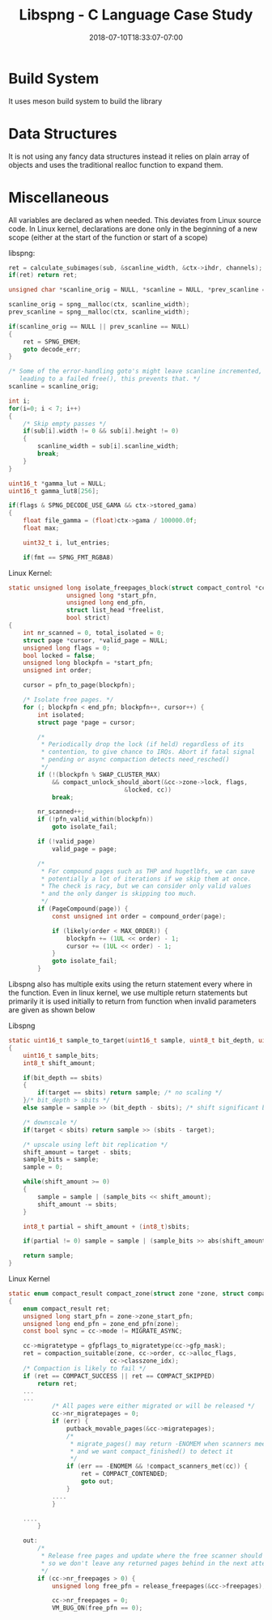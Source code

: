 ﻿---
title: "Libspng - C Language Case Study"
date: 2018-07-10T18:33:07-07:00
draft: false
toc: true
---

# Build System

It uses meson build system to build the library

# Data Structures

It is not using any fancy data structures instead it relies on plain array
of objects and uses the traditional realloc function to expand them.

# Miscellaneous

All variables are declared as when needed. This deviates from Linux source
code. In Linux kernel, declarations are done only in the beginning of a new
scope (either at the start of the function or start of a scope)

libspng:
```C
ret = calculate_subimages(sub, &scanline_width, &ctx->ihdr, channels);
if(ret) return ret;

unsigned char *scanline_orig = NULL, *scanline = NULL, *prev_scanline = NULL;

scanline_orig = spng__malloc(ctx, scanline_width);
prev_scanline = spng__malloc(ctx, scanline_width);

if(scanline_orig == NULL || prev_scanline == NULL)
{
    ret = SPNG_EMEM;
    goto decode_err;
}

/* Some of the error-handling goto's might leave scanline incremented,
   leading to a failed free(), this prevents that. */
scanline = scanline_orig;

int i;
for(i=0; i < 7; i++)
{
    /* Skip empty passes */
    if(sub[i].width != 0 && sub[i].height != 0)
    {
        scanline_width = sub[i].scanline_width;
        break;
    }
}

uint16_t *gamma_lut = NULL;
uint16_t gamma_lut8[256];

if(flags & SPNG_DECODE_USE_GAMA && ctx->stored_gama)
{
    float file_gamma = (float)ctx->gama / 100000.0f;
    float max;

    uint32_t i, lut_entries;

    if(fmt == SPNG_FMT_RGBA8)
```
Linux Kernel:
```C
static unsigned long isolate_freepages_block(struct compact_control *cc,
                unsigned long *start_pfn,
                unsigned long end_pfn,
                struct list_head *freelist,
                bool strict)
{
    int nr_scanned = 0, total_isolated = 0;
    struct page *cursor, *valid_page = NULL;
    unsigned long flags = 0;
    bool locked = false;
    unsigned long blockpfn = *start_pfn;
    unsigned int order;

    cursor = pfn_to_page(blockpfn);

    /* Isolate free pages. */
    for (; blockpfn < end_pfn; blockpfn++, cursor++) {
        int isolated;
        struct page *page = cursor;

        /*
         * Periodically drop the lock (if held) regardless of its
         * contention, to give chance to IRQs. Abort if fatal signal
         * pending or async compaction detects need_resched()
         */
        if (!(blockpfn % SWAP_CLUSTER_MAX)
            && compact_unlock_should_abort(&cc->zone->lock, flags,
                                &locked, cc))
            break;

        nr_scanned++;
        if (!pfn_valid_within(blockpfn))
            goto isolate_fail;

        if (!valid_page)
            valid_page = page;

        /*
         * For compound pages such as THP and hugetlbfs, we can save
         * potentially a lot of iterations if we skip them at once.
         * The check is racy, but we can consider only valid values
         * and the only danger is skipping too much.
         */
        if (PageCompound(page)) {
            const unsigned int order = compound_order(page);

            if (likely(order < MAX_ORDER)) {
                blockpfn += (1UL << order) - 1;
                cursor += (1UL << order) - 1;
            }
            goto isolate_fail;
        }
```
Libspng also has multiple exits using the return statement every where in
the function. Even in linux kernel, we use multiple return statements but
primarily it is used initially to return from function when invalid
parameters are given as shown below

Libspng
```C
static uint16_t sample_to_target(uint16_t sample, uint8_t bit_depth, uint8_t sbits, uint8_t target)
{
    uint16_t sample_bits;
    int8_t shift_amount;

    if(bit_depth == sbits)
    {
        if(target == sbits) return sample; /* no scaling */
    }/* bit_depth > sbits */
    else sample = sample >> (bit_depth - sbits); /* shift significant bits to bottom */

    /* downscale */
    if(target < sbits) return sample >> (sbits - target);

    /* upscale using left bit replication */
    shift_amount = target - sbits;
    sample_bits = sample;
    sample = 0;

    while(shift_amount >= 0)
    {
        sample = sample | (sample_bits << shift_amount);
        shift_amount -= sbits;
    }

    int8_t partial = shift_amount + (int8_t)sbits;

    if(partial != 0) sample = sample | (sample_bits >> abs(shift_amount));

    return sample;
}
```
Linux Kernel
```C
static enum compact_result compact_zone(struct zone *zone, struct compact_control *cc)
{
    enum compact_result ret;
    unsigned long start_pfn = zone->zone_start_pfn;
    unsigned long end_pfn = zone_end_pfn(zone);
    const bool sync = cc->mode != MIGRATE_ASYNC;

    cc->migratetype = gfpflags_to_migratetype(cc->gfp_mask);
    ret = compaction_suitable(zone, cc->order, cc->alloc_flags,
                            cc->classzone_idx);
    /* Compaction is likely to fail */
    if (ret == COMPACT_SUCCESS || ret == COMPACT_SKIPPED)
        return ret;
    ...
    ...
            /* All pages were either migrated or will be released */
            cc->nr_migratepages = 0;
            if (err) {
                putback_movable_pages(&cc->migratepages);
                /*
                 * migrate_pages() may return -ENOMEM when scanners meet
                 * and we want compact_finished() to detect it
                 */
                if (err == -ENOMEM && !compact_scanners_met(cc)) {
                    ret = COMPACT_CONTENDED;
                    goto out;
                }
            ....
            }

    ....
        }

    out:
        /*
         * Release free pages and update where the free scanner should restart,
         * so we don't leave any returned pages behind in the next attempt.
         */
        if (cc->nr_freepages > 0) {
            unsigned long free_pfn = release_freepages(&cc->freepages);

            cc->nr_freepages = 0;
            VM_BUG_ON(free_pfn == 0);
```

